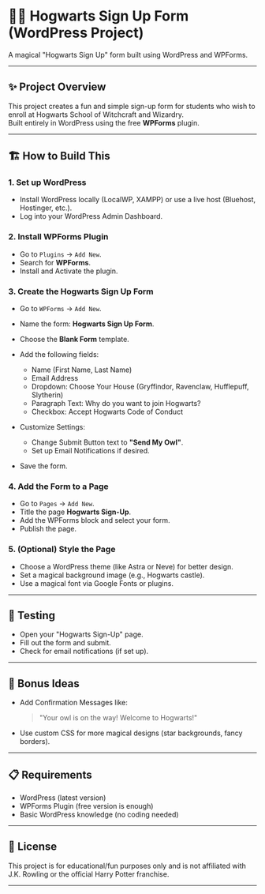 # 🧙‍♂️ Hogwarts Sign Up Form (WordPress Project)

A magical "Hogwarts Sign Up" form built using WordPress and WPForms.

---

## ✨ Project Overview

This project creates a fun and simple sign-up form for students who wish to enroll at Hogwarts School of Witchcraft and Wizardry.  
Built entirely in WordPress using the free **WPForms** plugin.

---

## 🏗️ How to Build This

### 1. Set up WordPress

- Install WordPress locally (LocalWP, XAMPP) or use a live host (Bluehost, Hostinger, etc.).
- Log into your WordPress Admin Dashboard.

### 2. Install WPForms Plugin

- Go to `Plugins` → `Add New`.
- Search for **WPForms**.
- Install and Activate the plugin.

### 3. Create the Hogwarts Sign Up Form

- Go to `WPForms` → `Add New`.
- Name the form: **Hogwarts Sign Up Form**.
- Choose the **Blank Form** template.
- Add the following fields:
  - Name (First Name, Last Name)
  - Email Address
  - Dropdown: Choose Your House (Gryffindor, Ravenclaw, Hufflepuff, Slytherin)
  - Paragraph Text: Why do you want to join Hogwarts?
  - Checkbox: Accept Hogwarts Code of Conduct

- Customize Settings:
  - Change Submit Button text to **"Send My Owl"**.
  - Set up Email Notifications if desired.

- Save the form.

### 4. Add the Form to a Page

- Go to `Pages` → `Add New`.
- Title the page **Hogwarts Sign-Up**.
- Add the WPForms block and select your form.
- Publish the page.

### 5. (Optional) Style the Page

- Choose a WordPress theme (like Astra or Neve) for better design.
- Set a magical background image (e.g., Hogwarts castle).
- Use a magical font via Google Fonts or plugins.

---

## 🧪 Testing

- Open your "Hogwarts Sign-Up" page.
- Fill out the form and submit.
- Check for email notifications (if set up).

---

## 🌟 Bonus Ideas

- Add Confirmation Messages like:  
  > "Your owl is on the way! Welcome to Hogwarts!"

- Use custom CSS for more magical designs (star backgrounds, fancy borders).

---

## 📋 Requirements

- WordPress (latest version)
- WPForms Plugin (free version is enough)
- Basic WordPress knowledge (no coding needed)

---

## 📜 License

This project is for educational/fun purposes only and is not affiliated with J.K. Rowling or the official Harry Potter franchise.

---
